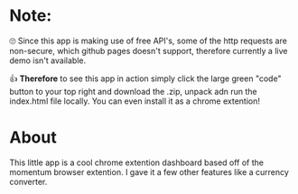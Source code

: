 # Note:

:roll_eyes: Since this app is making use of free API's, some of the http requests are non-secure, which github pages doesn't support, therefore currently a live demo isn't available. 

:thumbsup: **Therefore** to see this app in action simply click the large green "code" button to your top right and download the .zip, unpack adn run the index.html file locally. You can even install it as a chrome extention! 

# About

This little app is a cool chrome extention dashboard based off of the momentum browser extention. I gave it a few other features like a currency converter.

